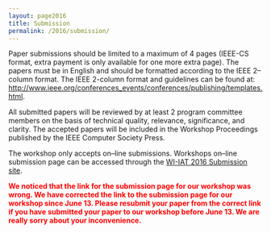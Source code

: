 ```yaml
---
layout: page2016
title: Submission
permalink: /2016/submission/
---
```

Paper submissions should be limited to a maximum of 4 pages (IEEE-CS format, extra payment is only available for one more extra page). The papers must be in English and should be formatted according to the IEEE 2–column format. The IEEE 2-column format and guidelines can be found at: <http://www.ieee.org/conferences_events/conferences/publishing/templates.html>.

All submitted papers will be reviewed by at least 2 program committee members on the basis of technical quality, relevance, significance, and clarity. The accepted papers will be included in the Workshop Proceedings published by the IEEE Computer Society Press.

The workshop only accepts on–line submissions. Workshops on–line submission page can be accessed through the [WI-IAT 2016 Submission site](https://wi-lab.com/cyberchair/2016/wi16/scripts/submit.php?subarea=S08&undisplay_detail=1&wh=/cyberchair/2016/wi16/scripts/ws_submit.php).

<div style="color: red; font-weight: bold;">
We noticed that the link for the submission page for our workshop was wrong.
We have corrected the link to the submission page for our workshop since June 13.
Please resubmit your paper from the correct link if you have submitted your paper to our workshop before June 13. We are really sorry about your inconvenience.
</div>
